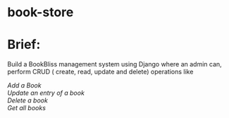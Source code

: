 # book-store

# Brief:
Build a BookBliss management system using Django where an admin can, perform CRUD ( create, read, update and delete) operations like

*Add a Book <br>
Update an entry of a book <br>
Delete a book <br>
Get all books* <br>

